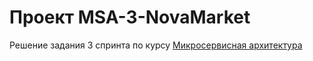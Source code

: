 # Проект MSA-3-NovaMarket
Решение задания 3 спринта по курсу [Микросервисная архитектура](https://practicum.yandex.ru/microservice-architecture/?utm_source=yandex&utm_medium=cpc&utm_campaign=Yan_Sch_RF_Prog_micrAr_b2c_Gener_Regular_1_460_upskill&utm_content=sty_search%3As_none%3Acid_119908987%3Agid_5572798828%3Akw_микросервисные+паттерны%3Apid_54739456609%3Aaid_16987636221%3Acrid_0%3Arid_54739456609%3Ap_1%3Apty_premium%3Amty_syn%3Amkw_%3Adty_desktop%3Acgcid_0%3Arn_Невель%3Arid_20681&utm_term=микросервисные+паттерны&etext=2202.XDxoLnwBLWFvjEW4Fr3oMIoqiQORRbwMkyRtu4zlsDjS3PQhurhgWX1S5PFmHu3hux7JYhWQ7GPhE7V7bP3N3npwaXVrdXFjcXJ4ZmdzYmc.30be8b42f3d12a41277b5e2ccd2be88365148ea7&yclid=16944286892893143039) 
